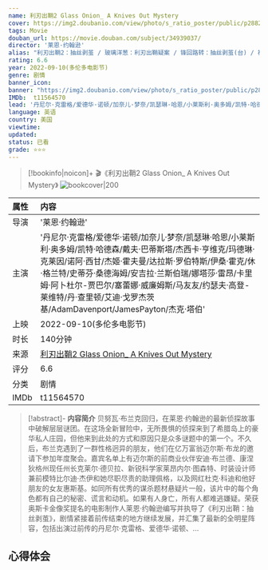 ```yaml
---
name: 利刃出鞘2 Glass Onion_ A Knives Out Mystery
cover: https://img2.doubanio.com/view/photo/s_ratio_poster/public/p2882492021.jpg
tags: Movie
douban_url: https://movie.douban.com/subject/34939037/
director: '莱恩·约翰逊'
alias: "利刃出鞘2：抽丝剥茧 / 玻璃洋葱：利刃出鞘疑案 / 锋回路转：抽丝剥茧(台) / 神探白朗2：抽丝剥茧(港) / 峰回路转2 / Knives Out‎ 2 / Glass Onion"
rating: 6.6
year: 2022-09-10(多伦多电影节)
genre: 剧情
banner_icon: 
banner: "https://img2.doubanio.com/view/photo/s_ratio_poster/public/p2882492021.jpg"
IMDb:  t11564570
lead: '丹尼尔·克雷格/爱德华·诺顿/加奈儿·梦奈/凯瑟琳·哈恩/小莱斯利·奥多姆/凯特·哈德森/戴夫·巴蒂斯塔/杰西卡·亨维克/玛德琳·克莱因/诺阿·西甘/杰姬·霍夫曼/达拉斯·罗伯特斯/伊桑·霍克/休·格兰特/史蒂芬·桑德海姆/安吉拉·兰斯伯瑞/娜塔莎·雷昂/卡里姆·阿卜杜尔-贾巴尔/塞蕾娜·威廉姆斯/马友友/约瑟夫·高登-莱维特/丹·查里顿/艾迪·戈罗杰茨基/AdamDavenport/JamesPayton/杰克·塔伯' 
language: 英语 
country: 美国 
viewtime:
updated: 
status: 已看
grade: ⭐️⭐️⭐️
---
```

> [!bookinfo|noicon]+ 🎬《利刃出鞘2 Glass Onion_ A Knives Out Mystery》
> ![bookcover|200](https://img2.doubanio.com/view/photo/s_ratio_poster/public/p2882492021.jpg)
>
| 属性 | 内容                                       |
|:---- |:------------------------------------------ |
| 导演 | '莱恩·约翰逊'                         |
| 主演 | '丹尼尔·克雷格/爱德华·诺顿/加奈儿·梦奈/凯瑟琳·哈恩/小莱斯利·奥多姆/凯特·哈德森/戴夫·巴蒂斯塔/杰西卡·亨维克/玛德琳·克莱因/诺阿·西甘/杰姬·霍夫曼/达拉斯·罗伯特斯/伊桑·霍克/休·格兰特/史蒂芬·桑德海姆/安吉拉·兰斯伯瑞/娜塔莎·雷昂/卡里姆·阿卜杜尔-贾巴尔/塞蕾娜·威廉姆斯/马友友/约瑟夫·高登-莱维特/丹·查里顿/艾迪·戈罗杰茨基/AdamDavenport/JamesPayton/杰克·塔伯'                             |
| 上映 | 2022-09-10(多伦多电影节)                             |
| 时长 | 140分钟                   |
| 来源 | [利刃出鞘2 Glass Onion_ A Knives Out Mystery](https://movie.douban.com/subject/34939037/) |
| 评分 | 6.6                           |
| 分类 | 剧情                            |
| IMDb | t11564570                             | 

> [!abstract]- **内容简介**
>  贝努瓦·布兰克回归，在莱恩·约翰逊的最新侦探故事中破解层层谜团。在这场全新冒险中，无所畏惧的侦探来到了希腊岛上的豪华私人庄园，但他来到此处的方式和原因只是众多谜题中的第一个。不久后，布兰克遇到了一群性格迥异的朋友，他们在亿万富翁迈尔斯·布龙的邀请下参加年度聚会。嘉宾名单上有迈尔斯的前商业伙伴安迪·布兰德、康涅狄格州现任州长克莱尔·德贝拉、新锐科学家莱昂内尔·图森特、时装设计师兼前模特比尔迪·杰伊和她尽职尽责的助理佩格，以及网红杜克·科迪和他好朋友的女友惠斯基。如同所有优秀的谋杀题材悬疑片一般，该片中的每个角色都有自己的秘密、谎言和动机。如果有人身亡，所有人都难逃嫌疑。荣获奥斯卡金像奖提名的电影制作人莱恩·约翰逊编写并执导了《利刃出鞘：抽丝剥茧》，剧情紧接着前传结束的地方继续发展，并汇集了最新的全明星阵容，包括出演过前传的丹尼尔·克雷格、爱德华·诺顿、...
>  
## 心得体会
